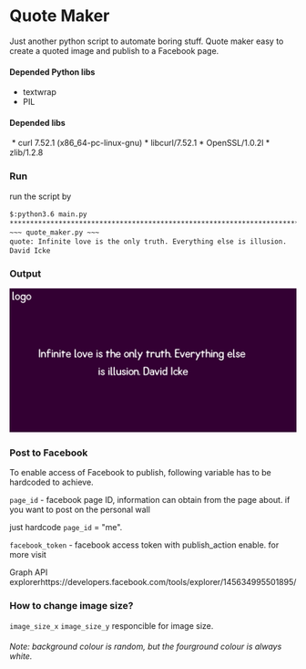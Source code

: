 # Quote Maker

Just another python script to automate boring stuff. Quote maker easy to create a quoted image and publish to a Facebook page. 

#### Depended Python libs

- textwrap
- PIL

#### Depended libs

​	* curl 7.52.1 (x86_64-pc-linux-gnu) 
    * libcurl/7.52.1 
    * OpenSSL/1.0.2l 
    * zlib/1.2.8

### Run

run the script by 

    $:python3.6 main.py
    ****************************************************************************************
    ​~~~ quote_maker.py ~~~
    quote: Infinite love is the only truth. Everything else is illusion. David Icke

### Output

![](images/de201299-1307-4b94-856a-da362ea1f1ce.png)

### Post to Facebook

To enable access of Facebook to publish, following variable has to be hardcoded to achieve. 

`page_id`  - facebook page ID, information can obtain from the page about. if you want to post on the personal wall 

just hardcode `page_id` = "me".

`facebook_token` - facebook access token with publish_action enable. for more visit

 Graph API explorerhttps://developers.facebook.com/tools/explorer/145634995501895/

### How to change image size?

`image_size_x` `image_size_y` responcible for image size.



###### Note: background colour is random, but the fourground colour is always white. 

